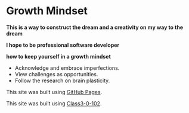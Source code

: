 # Growth Mindset

**This is a way to construct the dream and a creativity on my way to the dream**

**I hope to be professional software developer**


**how to keep yourself in a growth mindset**

- Acknowledge and embrace imperfections.
- View challenges as opportunities.
- Follow the research on brain plasticity.







This site was built using [GitHub Pages](https://github.com/yazaneyad193/).


This site was built using [Class3-0-102](https://github.com/yazaneyad193/reading-notes/class-3-102).
